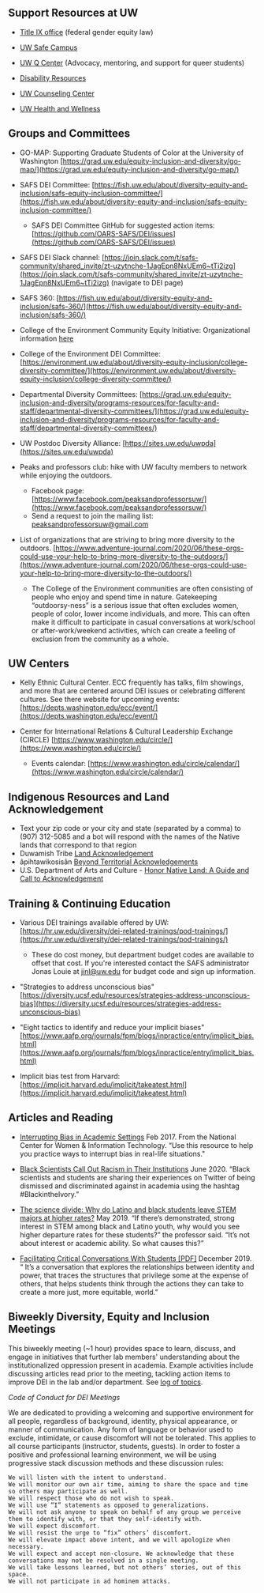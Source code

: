 ## Support Resources at UW

- [Title IX office](https://compliance.uw.edu/titleIX) (federal gender equity law)

- [UW Safe Campus](https://depts.washington.edu/safecamp/)

- [UW Q Center](https://sites.uw.edu/qcenter) (Advocacy, mentoring, and support for queer students)

- [Disability Resources](http://depts.washington.edu/uwdrs/)

- [UW Counseling Center](http://www.washington.edu/counseling/)

- [UW Health and Wellness](https://wellbeing.uw.edu/topic/mental-health/)

## Groups and Committees

- GO-MAP: Supporting Graduate Students of Color at the University of Washington [https://grad.uw.edu/equity-inclusion-and-diversity/go-map/](https://grad.uw.edu/equity-inclusion-and-diversity/go-map/)

- SAFS DEI Committee: [https://fish.uw.edu/about/diversity-equity-and-inclusion/safs-equity-inclusion-committee/](https://fish.uw.edu/about/diversity-equity-and-inclusion/safs-equity-inclusion-committee/)
     - SAFS DEI Committee GitHub for suggested action items: [https://github.com/OARS-SAFS/DEI/issues](https://github.com/OARS-SAFS/DEI/issues)

- SAFS DEI Slack channel: [https://join.slack.com/t/safs-community/shared_invite/zt-uzytnche-1JagEpn8NxUEm6~tTi2izg](https://join.slack.com/t/safs-community/shared_invite/zt-uzytnche-1JagEpn8NxUEm6~tTi2izg) (navigate to DEI page) 

- SAFS 360: [https://fish.uw.edu/about/diversity-equity-and-inclusion/safs-360/](https://fish.uw.edu/about/diversity-equity-and-inclusion/safs-360/)

- College of the Environment Community Equity Initiative: Organizational information [here](https://huskylink.washington.edu/organization/cei) 

- College of the Environment DEI Committee: [https://environment.uw.edu/about/diversity-equity-inclusion/college-diversity-committee/](https://environment.uw.edu/about/diversity-equity-inclusion/college-diversity-committee/)

- Departmental Diversity Committees:
[https://grad.uw.edu/equity-inclusion-and-diversity/programs-resources/for-faculty-and-staff/departmental-diversity-committees/](https://grad.uw.edu/equity-inclusion-and-diversity/programs-resources/for-faculty-and-staff/departmental-diversity-committees/)

- UW Postdoc Diversity Alliance: [https://sites.uw.edu/uwpda](https://sites.uw.edu/uwpda)

- Peaks and professors club: hike with UW faculty members to network while enjoying the outdoors.
     - Facebook page: [https://www.facebook.com/peaksandprofessorsuw/](https://www.facebook.com/peaksandprofessorsuw/)
     - Send a request to join the mailing list: <peaksandprofessorsuw@gmail.com>

- List of organizations that are striving to bring more diversity to the outdoors. [https://www.adventure-journal.com/2020/06/these-orgs-could-use-your-help-to-bring-more-diversity-to-the-outdoors/](https://www.adventure-journal.com/2020/06/these-orgs-could-use-your-help-to-bring-more-diversity-to-the-outdoors/)
     - The College of the Environment communities are often consisting of people who enjoy and spend time in nature. Gatekeeping “outdoorsy-ness” is a serious issue that often excludes women, people of color, lower income individuals, and more. This can often make it difficult to participate in casual conversations at work/school or after-work/weekend activities, which can create a feeling of exclusion from the community as a whole.

## UW Centers

- Kelly Ethnic Cultural Center. ECC frequently has talks, film showings, and more that are centered around DEI issues or celebrating different cultures. See there website for upcoming events: [https://depts.washington.edu/ecc/event/](https://depts.washington.edu/ecc/event/)

- Center for International Relations & Cultural Leadership Exchange (CIRCLE) [https://www.washington.edu/circle/](https://www.washington.edu/circle/)
     - Events calendar: [https://www.washington.edu/circle/calendar/](https://www.washington.edu/circle/calendar/)

## Indigenous Resources and Land Acknowledgement

- Text your zip code or your city and state (separated by a comma) to (907) 312-5085 and a bot will respond with the names of the Native lands that correspond to that region
- Duwamish Tribe [Land Acknowledgement](https://www.duwamishtribe.org/land-acknowledgement)
- âpihtawikosisân [Beyond Territorial Acknowledgements](https://apihtawikosisan.com/2016/09/beyond-territorial-acknowledgments/)
- U.S. Department of Arts and Culture - [Honor Native Land: 
A Guide and Call to Acknowledgement](https://usdac.us/nativeland)

## Training & Continuing Education

- Various DEI trainings available offered by UW:  [https://hr.uw.edu/diversity/dei-related-trainings/pod-trainings/](https://hr.uw.edu/diversity/dei-related-trainings/pod-trainings/)
     - These do cost money, but department budget codes are available to offset that cost. If you're interested contact the SAFS administrator Jonas Louie at <jinl@uw.edu> for budget code and sign up information.

- "Strategies to address unconscious bias" [https://diversity.ucsf.edu/resources/strategies-address-unconscious-bias](https://diversity.ucsf.edu/resources/strategies-address-unconscious-bias)

- "Eight tactics to identify and reduce your implicit biases" [https://www.aafp.org/journals/fpm/blogs/inpractice/entry/implicit_bias.html](https://www.aafp.org/journals/fpm/blogs/inpractice/entry/implicit_bias.html)

- Implicit bias test from Harvard: [https://implicit.harvard.edu/implicit/takeatest.html](https://implicit.harvard.edu/implicit/takeatest.html)

## Articles and Reading

- [Interrupting Bias in Academic Settings](https://ncwit.org/resource/biasacademic/) Feb 2017. From the National Center for Women & Information Technology. “Use this resource to help you practice ways to interrupt bias in real-life situations."

- [Black Scientists Call Out Racism in Their Institutions](https://www.theverge.com/21286924/science-racism-strike-stem-black-lives-matter-protests) June 2020. “Black scientists and students are sharing their experiences on Twitter of being dismissed and discriminated against in academia using the hashtag #BlackintheIvory.”

- [The science divide: Why do Latino and black students leave STEM majors at higher rates?](https://www.washingtonpost.com/local/education/the-science-divide-why-do-latino-and-black-students-leave-stem-majors-at-higher-rates/2019/05/03/e386d318-4b32-11e9-93d0-64dbcf38ba41_story.html) May 2019. “If there’s demonstrated, strong interest in STEM among black and Latino youth, why would you see higher departure rates for these students?” the professor said. “It’s not about interest or academic ability. So what causes this?”

- [Facilitating Critical Conversations With Students [PDF]](https://www.tolerance.org/sites/default/files/2019-12/TT-Lets-Talk-December-2019.pdf) December 2019. “ It’s a conversation that explores the relationships between identity and power, that traces the structures that privilege some at the
expense of others, that helps students think through the actions they can
take to create a more just, more equitable, world.”

## Biweekly Diversity, Equity and Inclusion Meetings 

This biweekly meeting (~1 hour) provides space to learn, discuss, and engage in initiatives that further lab members' understanding about the institutionalized oppression present in academia. Example activities include discussing articles read prior to the meeting, tackling action items to improve DEI in the lab and/or department. See [log of topics](https://docs.google.com/spreadsheets/d/1LCIiAqWMaJ0tPZIevUXqWyZR2SN4p9qGLgQIvWBaWgo/edit#gid=0).

_Code of Conduct for DEI Meetings_

We are dedicated to providing a welcoming and supportive environment for all people, regardless of background, identity, physical appearance, or manner of communication. Any form of language or behavior used to exclude, intimidate, or cause discomfort will not be tolerated. This applies to all course participants (instructor, students, guests). In order to foster a positive and professional learning environment, we will be using progressive stack discussion methods and these discussion rules:
```
We will listen with the intent to understand.
We will monitor our own air time, aiming to share the space and time so others may participate as well.
We will respect those who do not wish to speak.
We will use “I” statements as opposed to generalizations.
We will not ask anyone to speak on behalf of any group we perceive them to identify with, or that they self-identify with.
We will expect discomfort.
We will resist the urge to “fix” others’ discomfort.
We will elevate impact above intent, and we will apologize when necessary.
We will expect and accept non-closure. We acknowledge that these conversations may not be resolved in a single meeting.
We will take lessons learned, but not others’ stories, out of this space.
We will not participate in ad hominem attacks.
```

